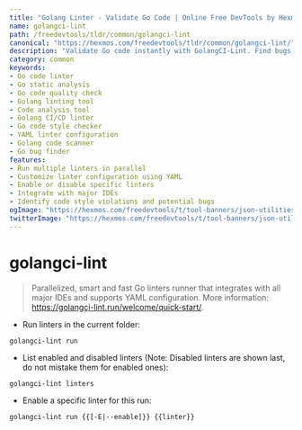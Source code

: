 ```yaml
---
title: "Golang Linter - Validate Go Code | Online Free DevTools by Hexmos"
name: golangci-lint
path: /freedevtools/tldr/common/golangci-lint
canonical: "https://hexmos.com/freedevtools/tldr/common/golangci-lint/"
description: "Validate Go code instantly with GolangCI-Lint. Find bugs, enforce coding standards, and improve code quality using this fast linter. Free online tool, no registration required."
category: common
keywords:
- Go code linter
- Go static analysis
- Go code quality check
- Golang linting tool
- Code analysis tool
- Golang CI/CD linter
- Go code style checker
- YAML linter configuration
- Golang code scanner
- Go bug finder
features:
- Run multiple linters in parallel
- Customize linter configuration using YAML
- Enable or disable specific linters
- Integrate with major IDEs
- Identify code style violations and potential bugs
ogImage: "https://hexmos.com/freedevtools/t/tool-banners/json-utilities-banner.png"
twitterImage: "https://hexmos.com/freedevtools/t/tool-banners/json-utilities-banner.png"
---
```


# golangci-lint

> Parallelized, smart and fast Go linters runner that integrates with all major IDEs and supports YAML configuration.
> More information: <https://golangci-lint.run/welcome/quick-start/>.

- Run linters in the current folder:

`golangci-lint run`

- List enabled and disabled linters (Note: Disabled linters are shown last, do not mistake them for enabled ones):

`golangci-lint linters`

- Enable a specific linter for this run:

`golangci-lint run {{[-E|--enable]}} {{linter}}`
